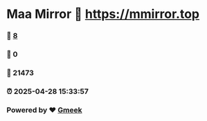 # Maa Mirror :link: https://mmirror.top 
### :page_facing_up: [8](https://mmirror.top/tag.html) 
### :speech_balloon: 0 
### :hibiscus: 21473 
### :alarm_clock: 2025-04-28 15:33:57 
### Powered by :heart: [Gmeek](https://github.com/Meekdai/Gmeek)
